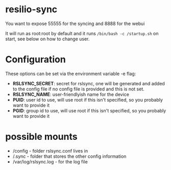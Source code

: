 # resilio-sync

You want to expose 55555 for the syncing and 8888 for the webui

It will run as root:root by default and it runs ```/bin/bash -c /startup.sh``` on start, see below on how to change user.

# Configuration
These options can be set via the environment variable -e flag:

- **RSLSYNC_SECRET**: secret for rslsync, one will be generated and added to the config file if no config file is provided and this is not set.
- **RSLSYNC_NAME**: user-friendlyish name for the device
- **PUID**: user id to use, will use root if this isn't specified, so you probably want to provide it
- **PGID**: group id to use, will use root if this isn't specified, so you probably want to provide it

# possible mounts

- /config - folder rslsync.conf lives in
- /.sync - folder that stores the other config information
- /var/log/rslsync.log - for the log file

